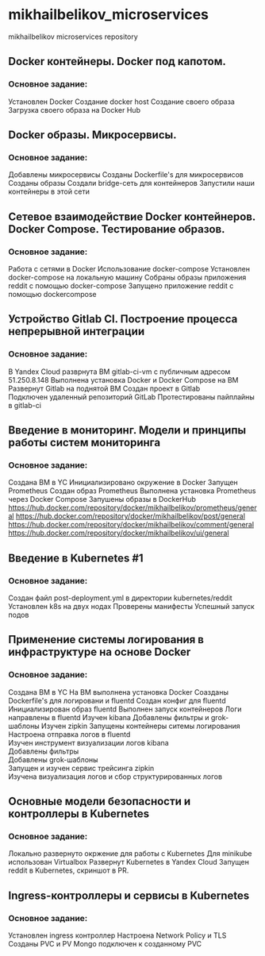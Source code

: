 # mikhailbelikov_microservices
mikhailbelikov microservices repository

## Docker контейнеры. Docker под капотом.

### Основное задание:
Установлен Docker
Создание docker host
Создание своего образа
Загрузка своего образа на Docker Hub

## Docker образы. Микросервисы.

### Основное задание:
Добавлены микросервисы
Созданы Dockerfile's для микросервисов
Созданы образы
Создали bridge-сеть для контейнеров
Запустили наши контейнеры в этой сети

## Сетевое взаимодействие Docker контейнеров. Docker Compose. Тестирование образов.

### Основное задание:
Работа с сетями в Docker
Использование docker-compose
Установлен docker-compose на локальную машину
Собраны образы приложения reddit с помощью docker-compose
Запущено приложение reddit с помощью dockercompose

## Устройство Gitlab CI. Построение процесса непрерывной интеграции  

### Основное задание:  
В Yandex Cloud разврнута ВМ gitlab-ci-vm с публичным адресом 51.250.8.148
Выполнена установка Docker и Docker Compose на ВМ
Развернут Gitlab на поднятой ВМ
Создан проект в Gitlab  
Подключен удаленный репозиторий GitLab 
Протестированы пайплайны в gitlab-ci

## Введение в мониторинг. Модели и принципы работы систем мониторинга  

### Основное задание: 
Создана ВМ в YC
Инициализировано окружение в Docker
Запущен Prometheus
Создан образ Prometheus
Выполнена установка Prometheus через Docker Compose
Запушены образы в DockerHub
https://hub.docker.com/repository/docker/mikhailbelikov/prometheus/general
https://hub.docker.com/repository/docker/mikhailbelikov/post/general
https://hub.docker.com/repository/docker/mikhailbelikov/comment/general
https://hub.docker.com/repository/docker/mikhailbelikov/ui/general

## Введение в Kubernetes #1   

### Основное задание:  
Создан файл post-deployment.yml в директории kubernetes/reddit
Установлен k8s на двух нодах
Проверены манифесты
Успешный запуск подов

## Применение системы логирования в инфраструктуре на основе Docker     

### Основное задание: 
Создана ВМ в YC
На ВМ выполнена установка Docker
Соазданы Dockerfile's для логировани и fluentd
Создан конфиг для fluentd  
Инициализирован образ fluentd
Выполнен запуск контейнеров
Логи направлены в fluentd
Изучен kibana
Добавлены фильтры и grok-шаблоны
Изучен zipkin
Запущены контейнеры ситемы логирования  
Настроена отправка логов в fluentd  
Изучен инструмент визуализации логов kibana  
Добавлены фильтры  
Добавлены grok-шаблоны  
Запущен и изучен сервис трейсинга zipkin  
Изучена визуализация логов и сбор структурированных логов

## Основные модели безопасности и контроллеры в Kubernetes

### Основное задание:
Локально развернуто окржение для работы с Kubernetes
Для minikube использован Virtualbox
Развернут Kubernetes в Yandex Cloud
Запущен reddit в Kubernetes, скриншот в PR.

## Ingress-контроллеры и сервисы в Kubernetes

### Основное задание:
Установлен ingress контроллер
Настроена Network Policy и TLS
Созданы PVC и PV
Mongo подключен к созданному PVC
